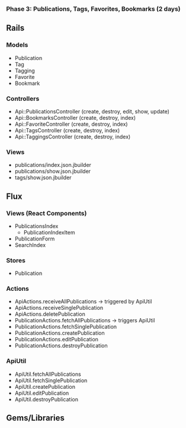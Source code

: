 ### Phase 3: Publications, Tags, Favorites, Bookmarks (2 days)

## Rails
### Models
* Publication
* Tag
* Tagging
* Favorite
* Bookmark

### Controllers
* Api::PublicationsController (create, destroy, edit, show, update)
* Api::BookmarksController (create, destroy, index)
* Api::FavoriteController (create, destroy, index)
* Api::TagsController (create, destroy, index)
* Api::TaggingsController (create, destroy, index)

### Views
* publications/index.json.jbuilder
* publications/show.json.jbuilder
* tags/show.json.jbuilder

## Flux
### Views (React Components)
* PublicationsIndex
  - PublicationIndexItem
* PublicationForm
* SearchIndex

### Stores
* Publication

### Actions
* ApiActions.receiveAllPublications -> triggered by ApiUtil
* ApiActions.receiveSinglePublication
* ApiActions.deletePublication
* PublicationActions.fetchAllPublications -> triggers ApiUtil
* PublicationActions.fetchSinglePublication
* PublicationActions.createPublication
* PublicationActions.editPublication
* PublicationActions.destroyPublication

### ApiUtil
* ApiUtil.fetchAllPublications
* ApiUtil.fetchSinglePublication
* ApiUtil.createPublication
* ApiUtil.editPublication
* ApiUtil.destroyPublication

## Gems/Libraries
